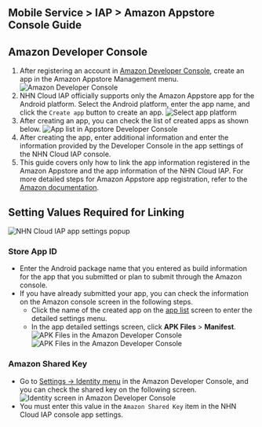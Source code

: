 ## Mobile Service > IAP > Amazon Appstore Console Guide

## Amazon Developer Console
1. After registering an account in [Amazon Developer Console](https://developer.amazon.com/), create an app in the Amazon Appstore Management menu.
   ![Amazon Developer Console](http://static.toastoven.net/prod_iap/amazon_developer_console_eng.png)
2. NHN Cloud IAP officially supports only the Amazon Appstore app for the Android platform. Select the Android platform, enter the app name, and click the `Create app` button to create an app.
   ![Select app platform](http://static.toastoven.net/prod_iap/amazon_appmenu_0_eng.png)
3. After creating an app, you can check the list of created apps as shown below.
   ![App list in Appstore Developer Console](http://static.toastoven.net/prod_iap/amazon_appmenu_1_eng.png)
4. After creating the app, enter additional information and enter the information provided by the Developer Console in the app settings of the NHN Cloud IAP console.
5. This guide covers only how to link the app information registered in the Amazon Appstore and the app information of the NHN Cloud IAP. For more detailed steps for Amazon Appstore app registration, refer to the [Amazon documentation](https://developer.amazon.com/apps-and-games/documentation).

## Setting Values ​​Required for Linking

![NHN Cloud IAP app settings popup](http://static.toastoven.net/prod_iap/amazon_iap_console_en.png)

### Store App ID

- Enter the Android package name that you entered as build information for the app that you submitted or plan to submit through the Amazon console.
- If you have already submitted your app, you can check the information on the Amazon console screen in the following steps.
    - Click the name of the created app on the [app list](https://developer.amazon.com/apps-and-games/console/apps/list.html) screen to enter the detailed settings menu.
    - In the app detailed settings screen, click **APK Files** > **Manifest**.
      ![APK Files in the Amazon Developer Console](http://static.toastoven.net/prod_iap/amazon_app_store_id_01.png)
      ![APK Files in the Amazon Developer Console](http://static.toastoven.net/prod_iap/amazon_app_store_id_02.png)

### Amazon Shared Key
- Go to [Settings -> Identity menu](https://developer.amazon.com/settings/console/sdk/shared-key) in the Amazon Developer Console, and you can check the shared key on the following screen.
  ![Identity screen in Amazon Developer Console](http://static.toastoven.net/prod_iap/amazon_appmenu_3_eng.png)
- You must enter this value in the `Amazon Shared Key` item in the NHN Cloud IAP console app settings.
